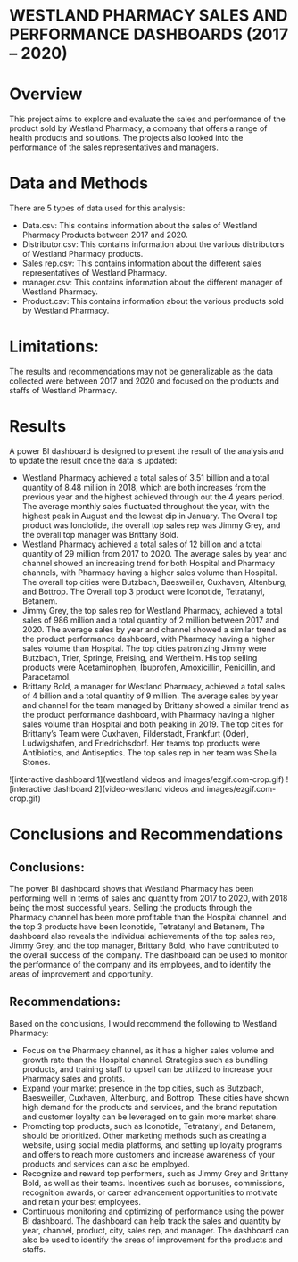 # WESTLAND PHARMACY SALES AND PERFORMANCE DASHBOARDS (2017 – 2020)
# Overview
This project aims to explore and evaluate the sales and performance of the product sold by Westland Pharmacy, a company that offers a range of health products and solutions. The projects also looked into the performance of the sales representatives and managers.
# Data and Methods
There are 5 types of data used for this analysis:
-	Data.csv: This contains information about the sales of Westland Pharmacy Products between 2017 and 2020.
-	Distributor.csv: This contains information about the various distributors of Westland Pharmacy products.
-	Sales rep.csv: This contains information about the different sales representatives of Westland Pharmacy.
-	manager.csv: This contains information about the different manager of Westland Pharmacy.
-	Product.csv: This contains information about the various products sold by Westland Pharmacy.
# Limitations:
The results and recommendations may not be generalizable as the data collected were between 2017 and 2020 and focused on the products and staffs of Westland Pharmacy.
# Results
A power BI dashboard is designed to present the result of the analysis and to update the result once the data is updated:
-	Westland Pharmacy achieved a total sales of 3.51 billion and a total quantity of 8.48 million in 2018, which are both increases from the previous year and the highest achieved through out the 4 years period. The average monthly sales fluctuated throughout the year, with the highest peak in August and the lowest dip in January. The Overall top product was Ionclotide, the overall top sales rep was Jimmy Grey, and the overall top manager was Brittany Bold.
-	Westland Pharmacy achieved a total sales of 12 billion and a total quantity of 29 million from 2017 to 2020. The average sales by year and channel showed an increasing trend for both Hospital and Pharmacy channels, with Pharmacy having a higher sales volume than Hospital. The overall top cities were Butzbach, Baesweiller, Cuxhaven, Altenburg, and Bottrop. The Overall top 3 product were Iconotide, Tetratanyl, Betanem.
-	Jimmy Grey, the top sales rep for Westland Pharmacy, achieved a total sales of 986 million and a total quantity of 2 million between 2017 and 2020. The average sales by year and channel showed a similar trend as the product performance dashboard, with Pharmacy having a higher sales volume than Hospital. The top cities patronizing Jimmy were Butzbach, Trier, Springe, Freising, and Wertheim. His top selling products were Acetaminophen, Ibuprofen, Amoxicillin, Penicillin, and Paracetamol.
-	Brittany Bold, a manager for Westland Pharmacy, achieved a total sales of 4 billion and a total quantity of 9 million. The average sales by year and channel for the team managed by Brittany showed a similar trend as the product performance dashboard, with Pharmacy having a higher sales volume than Hospital and both peaking in 2019. The top cities for Brittany’s Team were Cuxhaven, Filderstadt, Frankfurt (Oder), Ludwigshafen, and Friedrichsdorf. Her team’s top products were Antibiotics, and Antiseptics. The top sales rep in her team was Sheila Stones.
  
![interactive dashboard 1](westland videos and images/ezgif.com-crop.gif)
![interactive dashboard 2](video-westland videos and images/ezgif.com-crop.gif)

# Conclusions and Recommendations
## Conclusions:
The power BI dashboard shows that Westland Pharmacy has been performing well in terms of sales and quantity from 2017 to 2020, with 2018 being the most successful years. Selling the products through the Pharmacy channel has been more profitable than the Hospital channel, and the top 3 products have been Iconotide, Tetratanyl and Betanem, The dashboard also reveals the individual achievements of the top sales rep, Jimmy Grey, and the top manager, Brittany Bold, who have contributed to the overall success of the company. The dashboard can be used to monitor the performance of the company and its employees, and to identify the areas of improvement and opportunity.
## Recommendations:
Based on the conclusions, I would recommend the following to Westland Pharmacy:
- Focus on the Pharmacy channel, as it has a higher sales volume and growth rate than the Hospital channel. Strategies such as bundling products, and training staff to upsell can be utilized to increase your Pharmacy sales and profits.
- Expand your market presence in the top cities, such as Butzbach, Baesweiller, Cuxhaven, Altenburg, and Bottrop. These cities have shown high demand for the products and services, and the brand reputation and customer loyalty can be leveraged on to gain more market share.
- Promoting top products, such as Iconotide, Tetratanyl, and Betanem, should be prioritized. Other marketing methods such as creating a website, using social media platforms, and setting up loyalty programs and offers to reach more customers and increase awareness of your products and services can also be employed.
- Recognize and reward top performers, such as Jimmy Grey and Brittany Bold, as well as their teams. Incentives such as bonuses, commissions, recognition awards, or career advancement opportunities to motivate and retain your best employees. 
- Continuous monitoring and optimizing of performance using the power BI dashboard. The dashboard can help track the sales and quantity by year, channel, product, city, sales rep, and manager. The dashboard can also be used to identify the areas of improvement for the products and staffs.
